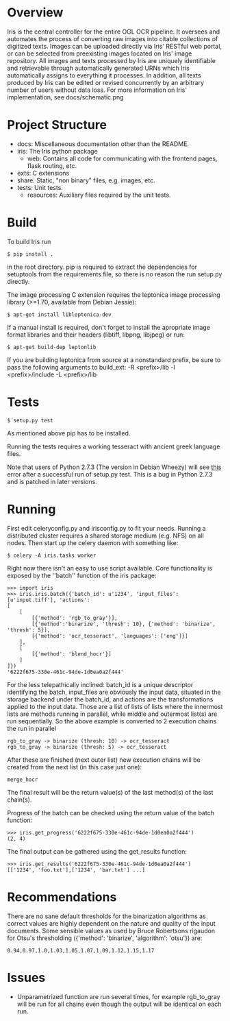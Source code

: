 Overview
========

Iris is the central controller for the entire OGL OCR pipeline. It oversees and
automates the process of converting raw images into citable collections of
digitized texts. Images can be uploaded directly via Iris' RESTful web portal,
or can be selected from preexisting images located on Iris' image repository.
All images and texts processed by Iris are uniquely identifiable and
retrievable through automatically generated URNs which Iris automatically
assigns to everything it processes. In addition, all texts produced by Iris can
be edited or revised concurrently by an arbitrary number of users without data
loss. For more information on Iris' implementation, see docs/schematic.png


Project Structure
=================

- docs: Miscellaneous documentation other than the README.
- iris: The Iris python package
	- web: Contains all code for communicating with the frontend pages, flask routing, etc.
- exts: C extensions
- share: Static, "non binary" files, e.g. images, etc.
- tests: Unit tests.
	- resources: Auxiliary files required by the unit tests.

Build
=====

To build Iris run

```
$ pip install .
```

in the root directory. pip is required to extract the dependencies for
setuptools from the requirements file, so there is no reason the run setup.py
directly.

The image processing C extension requires the leptonica image processing
library (>=1.70, available from Debian Jessie):

```
$ apt-get install libleptonica-dev
```

If a manual install is required, don't forget to install the apropriate image
format libraries and their headers (libtiff, libpng, libjpeg) or run:

```
$ apt-get build-dep leptonlib
```

If you are building leptonica from source at a nonstandard prefix, be sure
to pass the following arguments to build_ext: -R &lt;prefix&gt;/lib -I &lt;prefix&gt;/include -L &lt;prefix&gt;/lib

Tests
=====

```
$ setup.py test
```

As mentioned above pip has to be installed.

Running the tests requires a working tesseract with ancient greek language
files. 

Note that users of Python 2.7.3 (The version in Debian Wheezy) will see
[this][1] error after a successful run of setup.py test.
This is a bug in Python 2.7.3 and is patched in later versions.

Running
=======

First edit celeryconfig.py and irisconfig.py to fit your needs. Running a
distributed cluster requires a shared storage medium (e.g. NFS) on all nodes.
Then start up the celery daemon with something like:

```
$ celery -A iris.tasks worker
```

Right now there isn't an easy to use script available. Core functionality is
exposed by the ''batch'' function of the iris package:

```
>>> import iris
>>> iris.iris.batch({'batch_id': u'1234', 'input_files': [u'input.tiff'], 'actions': 
[
	[
		[{'method': 'rgb_to_gray'}], 
		[{'method':'binarize', 'thresh': 10}, {'method': 'binarize', 'thresh': 5}], 
		[{'method': 'ocr_tesseract', 'languages': ['eng']}]
	],
	[
		[{'method': 'blend_hocr'}]
	]
]})
'6222f675-330e-461c-94de-1d0ea0a2f444'
```

For the less telepathically inclined: batch_id is a unique descriptor
identifying the batch, input_files are obviously the input data, situated in
the storage backend under the batch_id, and actions are the transformations
applied to the input data. Those are a list of lists of lists where the
innermost lists are methods running in parallel, while middle and outermost
list(s) are run sequentially. So the above example is converted to 2 execution
chains the run in parallel

```
rgb_to_gray -> binarize (thresh: 10) -> ocr_tesseract
rgb_to_gray -> binarize (thresh: 5) -> ocr_tesseract
```

After these are finished (next outer list) new execution chains will be created
from the next list (in this case just one):

```
merge_hocr
```
The final result will be the return value(s) of the last method(s) of the last
chain(s).

Progress of the batch can be checked using the return value of the batch function:

```
>>> iris.get_progress('6222f675-330e-461c-94de-1d0ea0a2f444')
(2, 4)
```

The final output can be gathered using the get_results function:

```
>>> iris.get_results('6222f675-330e-461c-94de-1d0ea0a2f444')
[['1234', 'foo.txt'],['1234', 'bar.txt'] ...]
```


Recommendations
===============

There are no sane default thresholds for the binarization algorithms as correct
values are highly dependent on the nature and quality of the input documents.
Some sensible values as used by Bruce Robertsons rigaudon for Otsu's
thresholding ({'method': 'binarize', 'algorithm': 'otsu'}) are:

```
0.94,0.97,1.0,1.03,1.05,1.07,1.09,1.12,1.15,1.17
```

Issues
======

[1]:https://github.com/travis-ci/travis-ci/issues/1778

* Unparametrized function are run several times, for example rgb_to_gray will
  be run for all chains even though the output will be identical on each run.
